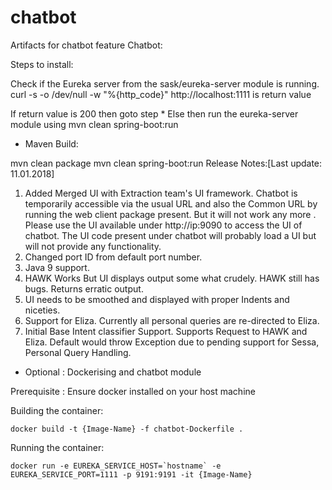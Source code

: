 # chatbot
Artifacts for chatbot feature
Chatbot:

Steps to install:

Check if the Eureka server from the sask/eureka-server module is running.
	curl -s -o /dev/null -w "%{http_code}" http://localhost:1111 is return value

If return value is 200 then goto step *
Else then run the eureka-server module using mvn clean spring-boot:run

* Maven Build:

mvn clean package
mvn clean spring-boot:run
Release Notes:[Last update: 11.01.2018]
1. Added Merged UI with Extraction team's UI framework. Chatbot is temporarily accessible via the usual URL and also the Common URL by running the web client package present. But it will not work any more . Please use the  UI available under http://ip:9090 to access the UI of chatbot. The UI code present under chatbot will probably load a UI but will not provide any functionality. 
2. Changed port ID from default port number.
3. Java 9 support.
4. HAWK Works But UI displays output some what crudely. HAWK still has bugs. Returns erratic output.
5. UI needs to be smoothed and displayed with proper Indents and niceties.
6. Support for Eliza. Currently all personal queries are re-directed to Eliza.
7. Initial Base Intent classifier Support. Supports Request to HAWK and Eliza. Default would throw Exception due to pending support for Sessa, Personal Query Handling.

* Optional : Dockerising and chatbot module

Prerequisite : Ensure docker installed on your host machine

Building the container:

	docker build -t {Image-Name} -f chatbot-Dockerfile .

Running the container:

	docker run -e EUREKA_SERVICE_HOST=`hostname` -e EUREKA_SERVICE_PORT=1111 -p 9191:9191 -it {Image-Name}
